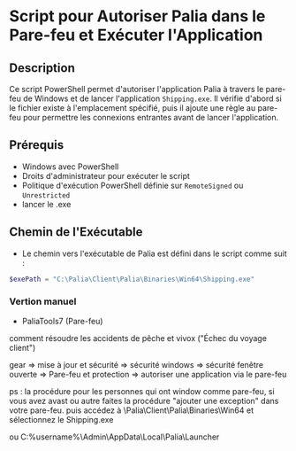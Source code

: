 # Script pour Autoriser Palia dans le Pare-feu et Exécuter l'Application

## Description

Ce script PowerShell permet d'autoriser l'application Palia à travers le pare-feu de Windows et de lancer l'application `Shipping.exe`. Il vérifie d'abord si le fichier existe à l'emplacement spécifié, puis il ajoute une règle au pare-feu pour permettre les connexions entrantes avant de lancer l'application.

## Prérequis

- Windows avec PowerShell
- Droits d'administrateur pour exécuter le script
- Politique d'exécution PowerShell définie sur `RemoteSigned` ou `Unrestricted`
- lancer le .exe


## Chemin de l'Exécutable

- Le chemin vers l'exécutable de Palia est défini dans le script comme suit :

```powershell
$exePath = "C:\Palia\Client\Palia\Binaries\Win64\Shipping.exe"
```

### Vertion manuel 

- PaliaTools7 (Pare-feu)

comment résoudre les accidents de pêche et vivox ("Échec du voyage client")

gear => mise à jour et sécurité => sécurité windows => sécurité fenêtre ouverte => Pare-feu et protection => autoriser une application via le pare-feu

ps : la procédure pour les personnes qui ont window comme pare-feu, si vous avez avast ou autre faites la procédure "ajouter une exception" dans votre pare-feu. 
puis accédez à \Palia\Client\Palia\Binaries\Win64 et sélectionnez le Shipping.exe

ou C:\%username%\Admin\AppData\Local\Palia\Launcher 
